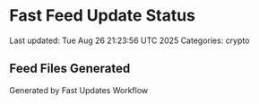 # Fast Feed Update Status
Last updated: Tue Aug 26 21:23:56 UTC 2025
Categories: crypto

## Feed Files Generated

Generated by Fast Updates Workflow
